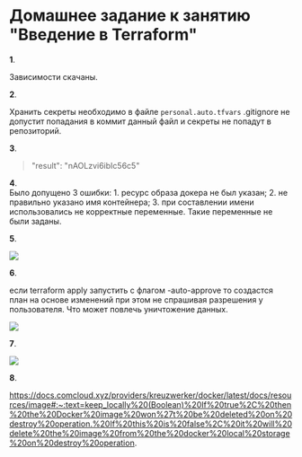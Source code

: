 # Домашнее задание к занятию "Введение в Terraform"
**1**.

Зависимости скачаны.

**2**.	

Хранить секреты необходимо в файле `personal.auto.tfvars` .gitignore не допустит попадания в коммит данный файл и секреты не попадут в репозиторий.

**3**.	

>"result": "nAOLzvi6ibIc56c5"

**4**.	
Было допущено 3 ошибки:
       1. ресурс образа докера не был указан;
       2. не правильно указано имя контейнера;
       3. при составлении имени использовались не корректные переменные. Такие переменные не были заданы.

**5**.	

![](https://github.com/lukoshkovve/NetologyDevOps/blob/main/TF1/foto/TF.JPG)

**6**.	

если terraform apply запустить с флагом -auto-approve то создастся план на основе изменений при этом не спрашивая разрешения у пользователя. Что может повлечь уничтожение данных. 

![](https://github.com/lukoshkovve/NetologyDevOps/blob/main/TF1/foto/TF2.JPG)

**7**.

![](https://github.com/lukoshkovve/NetologyDevOps/blob/main/TF1/foto/TF2.JPG)

**8**.

https://docs.comcloud.xyz/providers/kreuzwerker/docker/latest/docs/resources/image#:~:text=keep_locally%20(Boolean)%20If%20true%2C%20then%20the%20Docker%20image%20won%27t%20be%20deleted%20on%20destroy%20operation.%20If%20this%20is%20false%2C%20it%20will%20delete%20the%20image%20from%20the%20docker%20local%20storage%20on%20destroy%20operation.




